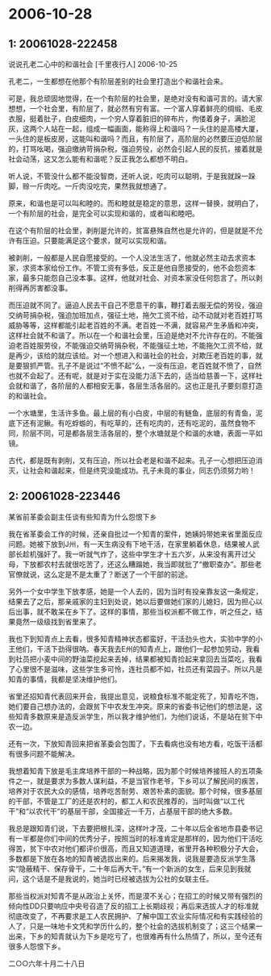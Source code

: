 # 2006-10-28

## 1: 20061028-222458

说说孔老二心中的和谐社会    [千里夜行人]  2006-10-25 

孔老二，一生都想在他那个有阶层差别的社会里打造出个和谐社会来。 

可是，我总顽固地觉得，在一个有阶层的社会里，是绝对没有和谐可言的。请大家想想，一个社会里，有阶层了，就必然有穷有富。一个富人穿着鲜亮的绸缎、毛皮衣服，挺着肚子，白皮细肉，一个穷人穿着脏旧的碎布片，佝偻着身子，满脸泥灰，这两个人站在一起，组成一幅画面，能称得上和谐吗？一头住的是高楼大厦，一头住的是板皮房，这能叫和谐吗？而且，有阶层了，高阶层的必然要压迫低阶层的，打骂吆喝，强迫缴纳苛捐杂税，强迫劳役，必然会引起人民的反抗，接着就是社会动荡，这又怎么能有和谐呢？反正我怎么都想不明白。 

听人说，不管没什么都不能没智商，还听人说，吃肉可以聪明，于是我就跺一跺脚，赊一斤肉吃。一斤肉没吃完，果然我就想通了。 

原来，和谐也是可以叫和睦的。而和睦就是稳定的意思，这样一替换，就明白了，一个有阶层的社会，是完全可以实现和谐的，或者叫和睦吧。 

在这个有阶层的社会里，剥削是允许的，贫富悬殊自然也是允许的，但是就是不允许有压迫。只要能满足这个要求，就可以实现和谐。 

被剥削，一般都是人民自愿接受的。一个人没法生活了，他就必然主动去求资本家，求资本家给份工作。不管工资有多低，反正是他自愿接受的，他不会怨资本家，最多只能怨自己没本事。这样，他就对社会、对资本家没任何怨言了。所以剥削得再厉害都没事。 

而压迫就不同了。逼迫人民去干自己不愿意干的事，鞭打着去服无偿的劳役，强迫交纳苛捐杂税，强迫加班加点，强征土地，拖欠工资不给，动不动就对老百姓打骂威胁等等，这样都能引起老百姓的不满。老百姓一不满，就容易产生矛盾和冲突，这样社会就不和谐了。所以在一个和谐社会里，压迫是绝对不允许存在的。不能强迫老百姓服劳役，不能强迫交纳苛捐杂税，不能强征土地，不能拖欠工资不给，就是再少，该给的就应该给。对一个想进入和谐社会的社会，对欺压老百姓的事，就是要狠抓严管。孔子不是说过“不愤不起”么，一没有压迫，老百姓就不愤了，自然也就不会起了。还有呢，就是对于实在没能力活下去的，适当给慈善一下，这样社会就和谐了，各阶层的人都相安无事，各层生活各层的。这也正是孔子要刻意打造的和谐社会。 

一个水塘里，生活许多鱼。最上层的有小白皮，中层的有鲢鱼，底层的有青鱼，泥底下还有泥鳅。有吃蜉蝣的，有吃草的，还有吃肉的，还有吃泥的，虽然食物不同，阶层不同，可是都各层生活各层的，整个水塘就是个和谐的水塘，表面一平如镜。 

古代，都是既有剥削，又有压迫，所以社会老是和谐不起来。孔子一心想把压迫消灭，让社会和谐起来，但是终究没能成功。孔子未竟的事业，同志仍须努力哟！

## 2: 20061028-223446

某省前革委会副主任谈有些知青为什么怨恨下乡 

我在省革委会工作的时候，还亲自批过一个知青的案件，她姨妈带她来省里面反应问题。她被下放到J州，有一天生病没有下地干活，在家里躺着休息，结果被人武部长趁机强奸了。我一听就气炸了，这些中学生才十五六岁，从来没有离开过父母，下放都农村去就很吃苦了，还这么糟蹋她，我当即就批了“撤职查办”。那些老官僚就说，这么定是不是太重了？断送了一个干部的前途。 

另外一个女中学生下放孝感，她是一个人去的，因为当时有投亲靠友这一条规定，结果去了之后，那亲戚家的主妇到处说，她以后要做她们家的儿媳妇，因为担心以后出事，就不敢呆在乡下了。这样的事情，那些当权派都不做工作，听之任之，结果竟然一级级找到省里来了。 

我也下到知青点上去看，很多知青精神状态都蛮好，干活劲头也大，实验中学的小王他们，干活下劲得很呐。春天我去E州的知青点上，跟他们一起参加劳动，我看到社员把小麦中间的野油菜挖起来丢掉，结果都被知青捡起来拿回去当菜吃，我看了心里很不是滋味，这些学生多可怜，连社员都不如，社员还有菜园子。所以凡是知青的事情，我都是坚决维护他们。 

省里还招知青代表回来开会，我提出意见，说粮食标准不能定死了，知青吃不饱，她们要自己想办法的，会跟贫下中农发生冲突。原来的省委书记他们的想法是，这些知青多数原来是造反派学生，所以我才维护他们，为他们说话，不是站在贫下中农一边。 

还有一次，下放知青回来把省革委会包围了，下去看病也没有地方看，吃饭干活都有很多问题不能解决。 

我想着知青下放是毛主席培养干部的一种战略，因为那个时候培养接班人的五项条件之一，就是要求为多数人谋利益，不是当官作老爷，下乡可以了解民间的疾苦，培养对于农民大众的感情，培养吃苦耐劳、艰苦朴素的面貌。那个时候，很多基层的干部，不管是工厂的还是农村的，都工人和农民推荐的，当时叫做“以工代干”和“以农代干”的基层干部，全国接近一千万，占基层干部的绝大多数。 

我总是跟知青们说，下去要把根扎深，这样叶才茂，二十年以后全省地市县委书记有一半都是你们中间的优秀分子，按照当时的标准肯定是那样的，因为他们干活吃得苦，贫下中农对他们都评价很高，而且又知道道理，省里开各种积极分子大会，多数都是下放在各地的知青被选拔出来的。后来揭发我，说我是要造反派学生落实“隐蔽精干、保存骨干，二十年后再大干。”有一个新派的女生，后来见到我就问，这个话是不是我说的，她当时已经被选拔为公社的女联主任。 

那些当权派对知青不是从政治上关怀，而是漠不关心；在招工的时候又带有强烈的倾向性DD只要响应中央号召造了反的招工上长期歧视；再后来选拔人才的标准就彻底改变了，不再要求是工人农民拥护、了解中国工农业实际情况和有实践经验的人了，只是一味地卡文凭和学历什么的，整个社会的选拔机制变了；这三个结果一出来，下乡的知青就认为下乡是吃亏了，也很难再有什么热情了，所以，至今还有很多人怨恨下乡。 

二○○六年十月二十八日

